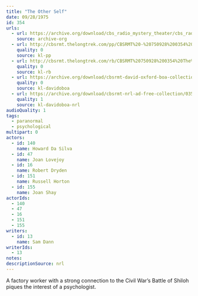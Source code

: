 ```yaml
---
title: "The Other Self"
date: 09/28/1975
id: 354
urls: 
  - url: https://archive.org/download/cbs_radio_mystery_theater/cbs_radio_mystery_theater-0351-0400.zip/cbs_radio_mystery_theater-0351-0400%2Fcbsrmt_0354_the_other_self.mp3
    source: archive-org
  - url: http://cbsrmt.thelongtrek.com/pp/CBSRMT%20-%20750928%200354%20The%20Other%20Self_pp.mp3
    quality: 0
    source: kl-pp
  - url: http://cbsrmt.thelongtrek.com/rb/CBSRMT%20750928%200354%20The%20Other%20Self_wuwm%20recorded%207_10_76.mp3
    quality: 0
    source: kl-rb
  - url: https://archive.org/download/cbsrmt-david-oxford-boa-collection/CBSRMT-750928-0354-repeated-760710-The-Other-Self-(128-44)_WUWM-FM-{BoA}.mp3
    quality: 0
    source: kl-davidoboa
  - url: https://archive.org/download/cbsrmt-nrl-ad-free-collection/0354%20CBSRMT-750928-0354-repeated-760710-The-Other-Self-(128-44)_WUWM-FM-%7BBoA%7D%20(no%20ads).mp3
    quality: 1
    source: kl-davidoboa-nrl
audioQuality: 1
tags: 
  - paranormal
  - psychological
multipart: 0
actors:  
  - id: 140
    name: Howard Da Silva  
  - id: 47
    name: Joan Lovejoy  
  - id: 16
    name: Robert Dryden  
  - id: 151
    name: Russell Horton  
  - id: 155
    name: Joan Shay
actorIds:  
  - 140  
  - 47  
  - 16  
  - 151  
  - 155
writers:  
  - id: 13
    name: Sam Dann
writerIds:  
  - 13
notes: 
descriptionSource: nrl
---
```

A factory worker with a strong connection to the Civil War’s Battle of Shiloh piques the interest of a psychologist.